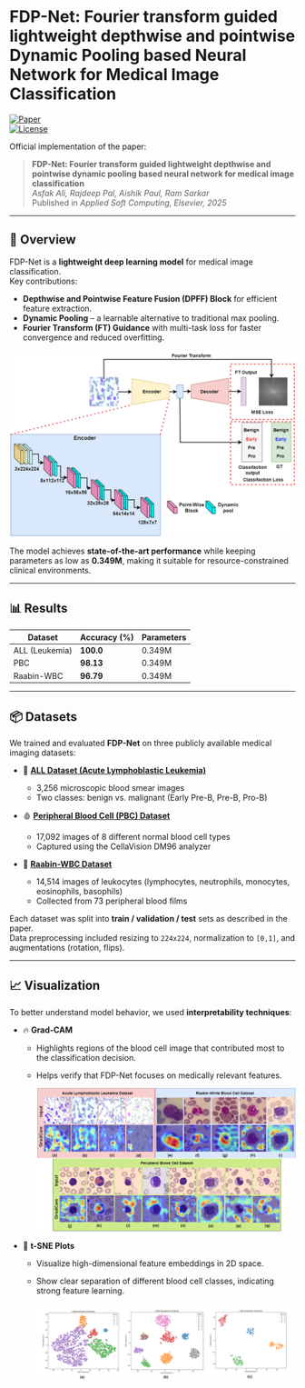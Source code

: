 # FDP-Net: Fourier transform guided lightweight depthwise and pointwise Dynamic Pooling based Neural Network for Medical Image Classification

[![Paper](https://img.shields.io/badge/Paper-Applied%20Soft%20Computing%202025-blue)](https://doi.org/10.1016/j.asoc.2025.113824)  
[![License](https://img.shields.io/badge/License-MIT-green.svg)](LICENSE)  

Official implementation of the paper:  
> **FDP-Net: Fourier transform guided lightweight depthwise and pointwise dynamic pooling based neural network for medical image classification**  
> *Asfak Ali, Rajdeep Pal, Aishik Paul, Ram Sarkar*  
> Published in *Applied Soft Computing, Elsevier, 2025*  

---

## 🔬 Overview  

FDP-Net is a **lightweight deep learning model** for medical image classification.  
Key contributions:  

- **Depthwise and Pointwise Feature Fusion (DPFF) Block** for efficient feature extraction.  
- **Dynamic Pooling** – a learnable alternative to traditional max pooling.  
- **Fourier Transform (FT) Guidance** with multi-task loss for faster convergence and reduced overfitting.

![architecture](assets/modelfdp.jpg)

The model achieves **state-of-the-art performance** while keeping parameters as low as **0.349M**, making it suitable for resource-constrained clinical environments.  

---

## 📊 Results  

| Dataset       | Accuracy (%) | Parameters |
|---------------|-------------|------------|
| ALL (Leukemia) | **100.0**   | 0.349M |
| PBC            | **98.13**   | 0.349M |
| Raabin-WBC     | **96.79**   | 0.349M |


---

## 📦 Datasets  

We trained and evaluated **FDP-Net** on three publicly available medical imaging datasets:  

- 🧬 **[ALL Dataset (Acute Lymphoblastic Leukemia)](https://www.kaggle.com/datasets/mehradaria/leukemia)**  
  - 3,256 microscopic blood smear images  
  - Two classes: benign vs. malignant (Early Pre-B, Pre-B, Pro-B)  

- 🩸 **[Peripheral Blood Cell (PBC) Dataset](https://www.kaggle.com/datasets/unclesamulus/blood-cells-image-dataset)**  
  - 17,092 images of 8 different normal blood cell types  
  - Captured using the CellaVision DM96 analyzer  

- 🔬 **[Raabin-WBC Dataset](https://www.kaggle.com/datasets/masoudnickparvar/white-blood-cells-dataset)**  
  - 14,514 images of leukocytes (lymphocytes, neutrophils, monocytes, eosinophils, basophils)  
  - Collected from 73 peripheral blood films  

Each dataset was split into **train / validation / test** sets as described in the paper.  
Data preprocessing included resizing to `224x224`, normalization to `[0,1]`, and augmentations (rotation, flips).  

---

## 📈 Visualization  

To better understand model behavior, we used **interpretability techniques**:  

- 🔥 **Grad-CAM**  
  - Highlights regions of the blood cell image that contributed most to the classification decision.  
  - Helps verify that FDP-Net focuses on medically relevant features.
 
    ![GradCam](assets/GradCam.png)

- 🎨 **t-SNE Plots**  
  - Visualize high-dimensional feature embeddings in 2D space.  
  - Show clear separation of different blood cell classes, indicating strong feature learning.
 
    ![TSNE-Plot](assets/tsneall.png)

